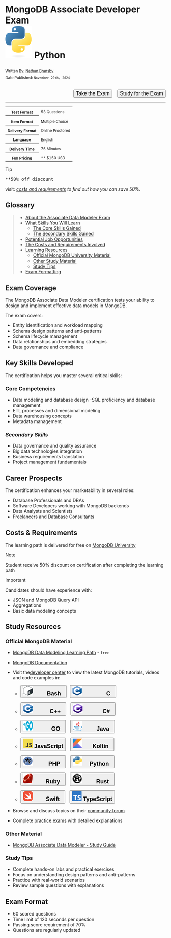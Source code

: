 # MongoDB Associate Developer Exam<br><img src="../../../Assets/Icons/python.svg"> Python

<sub>
  Written By:
  <a href="https://github.com/Nathan-Bransby-NMT">
  Nathan Bransby
  </a>
  <br>
  Date Published: <code>November 29th, 2024</code>
</sub>
<br><br>
<p align="right">
  <button>
    <a href="https://learn.mongodb.com/courses/mongodb-associate-developer-exam-python?sessionFields=%5B%5B%22certifiction%22%2C%22Certification%22%5D%5D" style="text-decoration: none; color: inherit; font-size: 16px;"
    >
      Take the Exam
    </a>
  </button>
  &nbsp;&nbsp;
  <button>
    <a href="#study-resources" style="text-decoration: none; color: inherit; font-size:16px;"
    >
      Study for the Exam
    </a>
  </button>
</p>

---

<table>
  <tr>
    <th> <sub>Test Format</sub> </th>
    <td> <sub>53 Questions</sub></td>
  </tr>
  <tr>
    <th> <sub>Item Format</sub> </th>
    <td> <sub>Multiple Choice</sub> </td>
  </tr>
  <tr>
    <th> <sub>Delivery Format</sub> </th>
    <td> <sub>Online Proctored</sub> </td>
  </tr>
  <tr>
    <th> <sub>Language</sub> </th>
    <td> <sub>English</sub> </td>
  </tr>
  <tr>
    <th> <sub>Delivery Time</sub> </th>
    <td> <sub>75 Minutes</sub> </td>
  </tr>
  <tr>
    <th> <sub>Full Pricing</sub> </th>
    <td> <sub>** $150 USD</sub> </td>
  </tr>
</table>

> [!TIP]
> <samp>**50% off discount</samp>
>
> visit: _[costs and requirements](#costs--requirements) to find out how you can save 50%._

## Glossary
<blockquote>
  <ul>
    <li>
      <a href="#exam-coverage">About the Associate Data Modeler Exam</a>
    </li>
    <li>
      <a href="#key-skills-developed">What Skills You Will Learn</a>
      <ul>
        <li>
          <a href="#core-competencies">The Core Skills Gained</a>
        </li>
        <li>
          <a href="#secondary-skills">The Secondary Skills Gained
        </li>
      </ul>
    </li>
    <li>
      <a href="#career-prospects">Potential Job Opportunities</a>
    </li>
    <li>
      <a href="#costs--requirements">The Costs and Requirements Involved</a>
    </li>
    <li>
      <a href="#study-resources">Learning Resources</a>
      <ul>
        <li>
          <a href="#official-mongodb-material">Official MongoDB University Material</a>
        </li>
        <li>
          <a href="#other-material">Other Study Material</a>
        </li>
        <li>
          <a href="#study-tips">Study Tips</a>
        </li>
      </ul>
    </li>
    <li>
      <a href="#exam-format">Exam Formatting</a>
    </li>
  </ul>
</blockquote>

## Exam Coverage

The MongoDB Associate Data Modeler certification tests your ability to design and implement effective data models in MongoDB. 

The exam covers:

- Entity identification and workload mapping
- Schema design patterns and anti-patterns
- Schema lifecycle management
- Data relationships and embedding strategies
- Data governance and compliance

## Key Skills Developed

The certification helps you master several critical skills:

### **Core Competencies**

- Data modeling and database design
-SQL proficiency and database management
- ETL processes and dimensional modeling
- Data warehousing concepts
- Metadata management

### _**Secondary Skills**_

- Data governance and quality assurance
- Big data technologies integration
- Business requirements translation
- Project management fundamentals

## Career Prospects

The certification enhances your marketability in several roles:

- Database Professionals and DBAs
- Software Developers working with MongoDB backends
- Data Analysts and Scientists
- Freelancers and Database Consultants

## Costs & Requirements

The learning path is delivered for free on [MongoDB University](https://learn.mongodb.com/)

> [!NOTE]
> Student receive 50% discount on certification after completing the learning path

> [!IMPORTANT]
> Candidates should have experience with:
> - JSON and MongoDB Query API
> - Aggregations
> - Basic data modeling concepts

## Study Resources

### Official MongoDB Material

- [MongoDB Data Modeling Learning Path](https://learn.mongodb.com/learning-paths/data-modeling-for-mongodb) - `free`
- [MongoDB Documentation](https://www.mongodb.com/docs/)
- Visit the[developer center](https://www.mongodb.com/developer/) to view the latest MongoDB tutorials, videos and code examples in:
  
  - <button><a href="https://www.mongodb.com/developer/languages/bash/" style="text-decoration: none; color: inherit; font-size:18px;"> <img src="../../../Assets/Icons/bash.svg" alt="Bash branding logo" width=30 height=30>     <b>Bash</b> </a></button>  <button><a href="https://www.mongodb.com/developer/languages/c/" style="text-decoration: none; color: inherit; font-size:18px;"> <img src="../../../Assets/Icons/c.svg" alt="C branding logo" width=30 height=30>         <b>C</b> </a></button>

  - <button><a href="https://www.mongodb.com/developer/languages/cpp/" style="text-decoration: none; color: inherit; font-size:18px"> <img src="../../../Assets/Icons/cpp.svg" alt="C-plus-plus branding logo" width=30 height=30>      <b>C++</b> </a></button>  <button><a href="https://www.mongodb.com/developer/languages/csharp/" style="text-decoration: none; color: inherit; font-size:18px;"> <img src="../../../Assets/Icons/csharp.svg" alt="C-sharp branding logo" width=30 height=30>       <b>C#</b> </a></button>

  - <button><a href="https://www.mongodb.com/developer/languages/go/" style="text-decoration: none; color: inherit; font-size:18px;"> <img src="../../../Assets/Icons/go.svg" alt="Go branding logo" width=30 height=30>       <b>GO</b> </a></button>  <button><a href="https://www.mongodb.com/developer/languages/java/" style="text-decoration: none; color: inherit; font-size:18px;"> <img src="../../../Assets/Icons/java.svg" alt="Java branding logo" width=30 height=30>     <b>Java</b> </a></button>

  - <button><a href="https://www.mongodb.com/developer/languages/javascript/" style="text-decoration: none; color: inherit; font-size:18px;"> <img src="../../../Assets/Icons/javascript.svg" alt="JavaScript branding logo" width=30 height=30> <b>JavaScript</b></a></button>  <button><a href="https://www.mongodb.com/developer/languages/kotlin/" style="text-decoration: none; color: inherit; font-size:18px;"> <img src="../../../Assets/Icons/koltin.svg" alt="Koltin branding logo" width=30 height=30>    <b>Koltin</b> </a></button>

  - <button><a href="https://www.mongodb.com/developer/languages/php/" style="text-decoration: none; color: inherit; font-size:18px;"> <img src="../../../Assets/Icons/php.svg" alt="PHP branding logo" width=30 height=30>      <b>PHP</b> </a></button>  <button><a href="https://www.mongodb.com/developer/languages/python/" style="text-decoration: none; color: inherit; font-size:18px;"> <img src="../../../Assets/Icons/python.svg" alt="Python branding logo" width=30 height=30>   <b>Python</b> </a></button>

  - <button><a href="https://www.mongodb.com/developer/languages/ruby/" style="text-decoration: none; color: inherit; font-size:18px;"> <img src="../../../Assets/Icons/ruby.svg" alt="Ruby branding logo" width=30 height=30>     <b>Ruby</b> </a></button>  <button><a href="https://www.mongodb.com/developer/languages/rust/" style="text-decoration: none; color: inherit; font-size:18px;"> <img src="../../../Assets/Icons/rust.svg" alt="Rust branding logo" width=30 height=30>     <b>Rust</b> </a></button>

  - <button><a href="https://www.mongodb.com/developer/languages/swift/" style="text-decoration: none; color: inherit; font-size:18px;"> <img src="../../../Assets/Icons/swift.svg" alt="Swift branding logo" width=30 height=30>      <b>Swift</b> </a></button>  <button><a href="https://www.mongodb.com/developer/languages/typescript/" style="text-decoration: none; color: inherit; font-size:18px;"> <img src="../../../Assets/Icons/typescript.svg" alt="TypeScript branding logo" width=30 height=30> <b>TypeScript</b></a></button>

- Browse and discuss topics on their [community forum](https://www.mongodb.com/community/)
- Complete [practice exams](https://learn.mongodb.com/courses/associate-data-modeler-practice-questions) with detailed explanations

### Other Material

- [MongoDB Associate Data Modeler - Study Guide](https://github.com/Nathan-Bransby-NMT/Education/blob/main/Exams/MongoDB/Associate-Data-Modeler/AssociateDataModelerExamGuide31.pdf)

### Study Tips

- Complete hands-on labs and practical exercises
- Focus on understanding design patterns and anti-patterns
- Practice with real-world scenarios
- Review sample questions with explanations

## Exam Format

- 60 scored questions
- Time limit of 120 seconds per question
- Passing score requirement of 70%
- Questions are regularly updated
